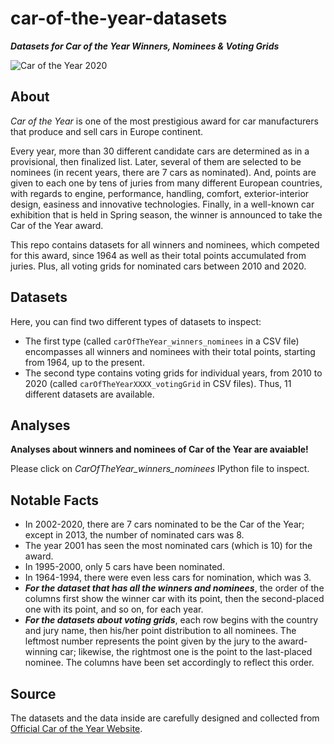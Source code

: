 # car-of-the-year-datasets

***Datasets for Car of the Year Winners, Nominees & Voting Grids***

![Car of the Year 2020](https://i.ibb.co/4Y9TMbw/car-of-the-year-2020.png)

## About

_Car of the Year_ is one of the most prestigious award for car manufacturers that produce and sell cars in Europe continent.

Every year, more than 30 different candidate cars are determined as in a provisional, then finalized list. Later, several of them are selected to be nominees (in recent years, there are 7 cars as nominated). And, points are given to each one by tens of juries from many different European countries, with regards to engine, performance, handling, comfort, exterior-interior design, easiness and innovative technologies. Finally, in a well-known car exhibition that is held in Spring season, the winner is announced to take the Car of the Year award.

This repo contains datasets for all winners and nominees, which competed for this award, since 1964 as well as their total points accumulated from juries. Plus, all voting grids for nominated cars between 2010 and 2020.

## Datasets

Here, you can find two different types of datasets to inspect:

* The first type (called `carOfTheYear_winners_nominees` in a CSV file) encompasses all winners and nominees with their total points, starting from 1964, up to the present.
* The second type contains voting grids for individual years, from 2010 to 2020 (called `carOfTheYearXXXX_votingGrid` in CSV files). Thus, 11 different datasets are available.

## Analyses

**Analyses about winners and nominees of Car of the Year are avaiable!** 

Please click on _CarOfTheYear_winners_nominees_ IPython file to inspect.

## Notable Facts

* In 2002-2020, there are 7 cars nominated to be the Car of the Year; except in 2013, the number of nominated cars was 8.
* The year 2001 has seen the most nominated cars (which is 10) for the award.
* In 1995-2000, only 5 cars have been nominated.
* In 1964-1994, there were even less cars for nomination, which was 3.
* ___For the dataset that has all the winners and nominees___, the order of the columns first show the winner car with its point, then the second-placed one with its point, and so on, for each year.
* ___For the datasets about voting grids___, each row begins with the country and jury name, then his/her point distribution to all nominees. The leftmost number represents the point given by the jury to the award-winning car; likewise, the rightmost one is the point to the last-placed nominee. The columns have been set accordingly to reflect this order.

## Source

The datasets and the data inside are carefully designed and collected from [Official Car of the Year Website](https://www.caroftheyear.org/).

